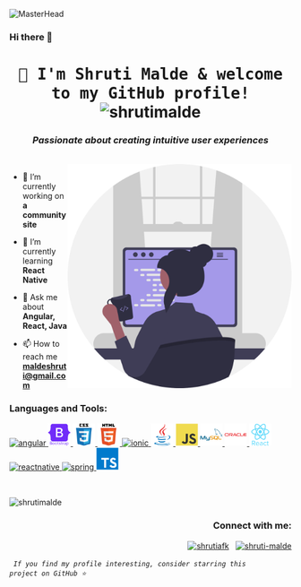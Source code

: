<!---    How to Create Awesome GitHub Profile README           -->

![MasterHead](https://camo.githubusercontent.com/b70081ec9c6d16a35bf18610619030bfc810cda3118051cf75ace93700e233c1/68747470733a2f2f63646e2e6472696262626c652e636f6d2f75736572732f313336343032392f73637265656e73686f74732f31363039333236382f6d656469612f36386538326137666234393034363134613930363664366235343063313462322e676966
)
<h3>Hi there 👋</h3>
<h1 align="center">
  <samp>💫 I'm Shruti Malde & welcome to my GitHub profile!</samp>
  <span align="right"> 
    <img src="https://komarev.com/ghpvc/?username=shrutimalde&label=Profile%20views&color=6e64bc&style=flat" alt="shrutimalde" />
  </span> 
</h1>
<h3 align="center"><i>Passionate about creating intuitive user experiences </i></h3>
<br>
<img align="right" alt="Coding" width="400" src="./programmer.svg">

- 🔭 I’m currently working on **a community site**

- 🌱 I’m currently learning **React Native**

- 💬 Ask me about **Angular, React, Java**

- 📫 How to reach me **maldeshruti@gmail.com**
<h3 align="left">Languages and Tools:</h3>
<p align="left"> <a href="https://angular.io" target="_blank" rel="noreferrer"> <img src="https://angular.io/assets/images/logos/angular/angular.svg" alt="angular" width="40" height="40"/> </a> <a href="https://getbootstrap.com" target="_blank" rel="noreferrer"> <img src="https://raw.githubusercontent.com/devicons/devicon/master/icons/bootstrap/bootstrap-plain-wordmark.svg" alt="bootstrap" width="40" height="40"/> </a> <a href="https://www.w3schools.com/css/" target="_blank" rel="noreferrer"> <img src="https://raw.githubusercontent.com/devicons/devicon/master/icons/css3/css3-original-wordmark.svg" alt="css3" width="40" height="40"/> </a> <a href="https://www.w3.org/html/" target="_blank" rel="noreferrer"> <img src="https://raw.githubusercontent.com/devicons/devicon/master/icons/html5/html5-original-wordmark.svg" alt="html5" width="40" height="40"/> </a> <a href="https://ionicframework.com" target="_blank" rel="noreferrer"> <img src="https://upload.wikimedia.org/wikipedia/commons/d/d1/Ionic_Logo.svg" alt="ionic" width="40" height="40"/> </a> <a href="https://www.java.com" target="_blank" rel="noreferrer"> <img src="https://raw.githubusercontent.com/devicons/devicon/master/icons/java/java-original.svg" alt="java" width="40" height="40"/> </a> <a href="https://developer.mozilla.org/en-US/docs/Web/JavaScript" target="_blank" rel="noreferrer"> <img src="https://raw.githubusercontent.com/devicons/devicon/master/icons/javascript/javascript-original.svg" alt="javascript" width="40" height="40"/> </a> <a href="https://www.mysql.com/" target="_blank" rel="noreferrer"> <img src="https://raw.githubusercontent.com/devicons/devicon/master/icons/mysql/mysql-original-wordmark.svg" alt="mysql" width="40" height="40"/> </a> <a href="https://www.oracle.com/" target="_blank" rel="noreferrer"> <img src="https://raw.githubusercontent.com/devicons/devicon/master/icons/oracle/oracle-original.svg" alt="oracle" width="40" height="40"/> </a> <a href="https://reactjs.org/" target="_blank" rel="noreferrer"> <img src="https://raw.githubusercontent.com/devicons/devicon/master/icons/react/react-original-wordmark.svg" alt="react" width="40" height="40"/> </a> <a href="https://reactnative.dev/" target="_blank" rel="noreferrer"> <img src="https://reactnative.dev/img/header_logo.svg" alt="reactnative" width="40" height="40"/> </a> <a href="https://spring.io/" target="_blank" rel="noreferrer"> <img src="https://www.vectorlogo.zone/logos/springio/springio-icon.svg" alt="spring" width="40" height="40"/> </a> <a href="https://www.typescriptlang.org/" target="_blank" rel="noreferrer"> <img src="https://raw.githubusercontent.com/devicons/devicon/master/icons/typescript/typescript-original.svg" alt="typescript" width="40" height="40"/> </a> </p>
<br>
<p align="left"><img align="center" src="https://github-readme-stats.vercel.app/api/top-langs?username=shrutimalde&show_icons=true&locale=en&layout=compact" alt="shrutimalde" /></p>


<h3 align="right">Connect with me:</h3>

<p align="right">
  <a href="https://instagram.com/shrutiafk" target="blank"><img align="center" src="https://github.com/shrutimalde/shrutimalde/assets/59139754/1a695be8-bba5-4b9e-b8d9-ce7d08495aac" alt="shrutiafk" height="33" width="33" /></a>
  &nbsp;
  <a href="https://linkedin.com/in/shruti-malde" target="blank"><img align="center" src="https://github.com/shrutimalde/shrutimalde/assets/59139754/7caa2c26-fbb3-44ef-b1e9-3d29648b4705" alt="shruti-malde" height="30" width="30" /></a>
</p>

<code> <i>If you find my profile interesting, consider starring this project on GitHub ⭐</i></code>
<!--- <p>$\normalsize\color{#6e64bc}{\texttt{If you find my profile interesting, consider starring this project on GitHub ⭐}}$</p>-->

